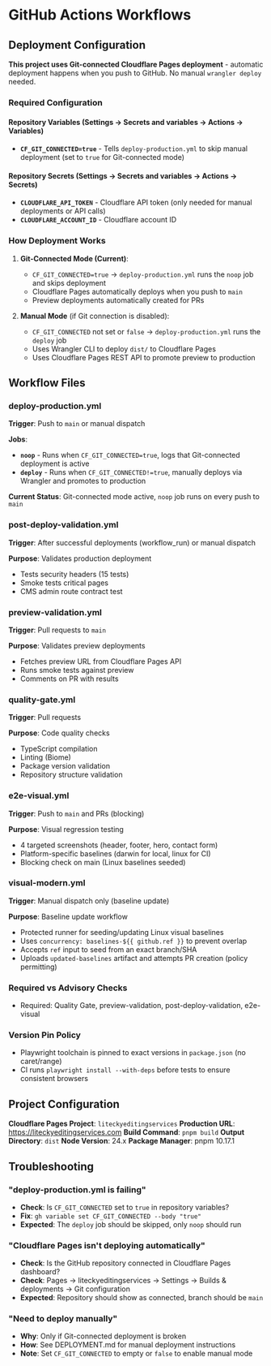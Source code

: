 # GitHub Actions Workflows

## Deployment Configuration

**This project uses Git-connected Cloudflare Pages deployment** - automatic deployment happens when you push to GitHub. No manual `wrangler deploy` needed.

### Required Configuration

#### Repository Variables (Settings → Secrets and variables → Actions → Variables)
- **`CF_GIT_CONNECTED=true`** - Tells `deploy-production.yml` to skip manual deployment (set to `true` for Git-connected mode)

#### Repository Secrets (Settings → Secrets and variables → Actions → Secrets)
- **`CLOUDFLARE_API_TOKEN`** - Cloudflare API token (only needed for manual deployments or API calls)
- **`CLOUDFLARE_ACCOUNT_ID`** - Cloudflare account ID

### How Deployment Works

1. **Git-Connected Mode (Current)**:
   - `CF_GIT_CONNECTED=true` → `deploy-production.yml` runs the `noop` job and skips deployment
   - Cloudflare Pages automatically deploys when you push to `main`
   - Preview deployments automatically created for PRs

2. **Manual Mode** (if Git connection is disabled):
   - `CF_GIT_CONNECTED` not set or `false` → `deploy-production.yml` runs the `deploy` job
   - Uses Wrangler CLI to deploy `dist/` to Cloudflare Pages
   - Uses Cloudflare Pages REST API to promote preview to production

## Workflow Files

### deploy-production.yml
**Trigger**: Push to `main` or manual dispatch

**Jobs**:
- **`noop`** - Runs when `CF_GIT_CONNECTED=true`, logs that Git-connected deployment is active
- **`deploy`** - Runs when `CF_GIT_CONNECTED!=true`, manually deploys via Wrangler and promotes to production

**Current Status**: Git-connected mode active, `noop` job runs on every push to `main`

### post-deploy-validation.yml
**Trigger**: After successful deployments (workflow_run) or manual dispatch

**Purpose**: Validates production deployment
- Tests security headers (15 tests)
- Smoke tests critical pages
- CMS admin route contract test

### preview-validation.yml
**Trigger**: Pull requests to `main`

**Purpose**: Validates preview deployments
- Fetches preview URL from Cloudflare Pages API
- Runs smoke tests against preview
- Comments on PR with results

### quality-gate.yml
**Trigger**: Pull requests

**Purpose**: Code quality checks
- TypeScript compilation
- Linting (Biome)
- Package version validation
- Repository structure validation

### e2e-visual.yml
**Trigger**: Push to `main` and PRs (blocking)

**Purpose**: Visual regression testing
- 4 targeted screenshots (header, footer, hero, contact form)
- Platform-specific baselines (darwin for local, linux for CI)
- Blocking check on main (Linux baselines seeded)

### visual-modern.yml
**Trigger**: Manual dispatch only (baseline update)

**Purpose**: Baseline update workflow
- Protected runner for seeding/updating Linux visual baselines
- Uses `concurrency: baselines-${{ github.ref }}` to prevent overlap
- Accepts `ref` input to seed from an exact branch/SHA
- Uploads `updated-baselines` artifact and attempts PR creation (policy permitting)

### Required vs Advisory Checks
- Required: Quality Gate, preview-validation, post-deploy-validation, e2e-visual

### Version Pin Policy
- Playwright toolchain is pinned to exact versions in `package.json` (no caret/range)
- CI runs `playwright install --with-deps` before tests to ensure consistent browsers

## Project Configuration

**Cloudflare Pages Project**: `liteckyeditingservices`
**Production URL**: https://liteckyeditingservices.com
**Build Command**: `pnpm build`
**Output Directory**: `dist`
**Node Version**: 24.x
**Package Manager**: pnpm 10.17.1

## Troubleshooting

### "deploy-production.yml is failing"
- **Check**: Is `CF_GIT_CONNECTED` set to `true` in repository variables?
- **Fix**: `gh variable set CF_GIT_CONNECTED --body "true"`
- **Expected**: The `deploy` job should be skipped, only `noop` should run

### "Cloudflare Pages isn't deploying automatically"
- **Check**: Is the GitHub repository connected in Cloudflare Pages dashboard?
- **Check**: Pages → liteckyeditingservices → Settings → Builds & deployments → Git configuration
- **Expected**: Repository should show as connected, branch should be `main`

### "Need to deploy manually"
- **Why**: Only if Git-connected deployment is broken
- **How**: See DEPLOYMENT.md for manual deployment instructions
- **Note**: Set `CF_GIT_CONNECTED` to empty or `false` to enable manual mode
